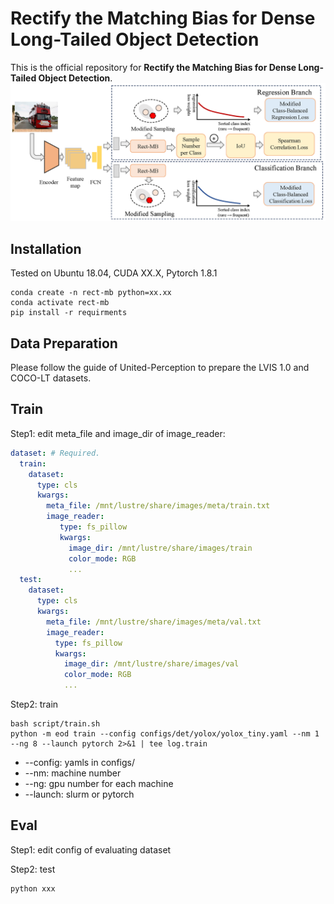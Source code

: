 # Rectify the Matching Bias for Dense Long-Tailed Object Detection
This is the official repository for **Rectify the Matching Bias for Dense Long-Tailed Object Detection**.
![image](framewowrk.png)

## Installation
Tested on Ubuntu 18.04, CUDA XX.X, Pytorch 1.8.1
```shell
conda create -n rect-mb python=xx.xx
conda activate rect-mb
pip install -r requirments
 ```

## Data Preparation
Please follow the guide of United-Perception to prepare the LVIS 1.0 and COCO-LT datasets. 

## Train
Step1: edit meta_file and image_dir of image_reader:
```yaml
dataset: # Required.
  train:
    dataset:
      type: cls
      kwargs:
        meta_file: /mnt/lustre/share/images/meta/train.txt
        image_reader:
           type: fs_pillow
           kwargs:
             image_dir: /mnt/lustre/share/images/train
             color_mode: RGB
             ...
  test:
    dataset:
      type: cls
      kwargs:
        meta_file: /mnt/lustre/share/images/meta/val.txt
        image_reader:
          type: fs_pillow
          kwargs:
            image_dir: /mnt/lustre/share/images/val
            color_mode: RGB
            ...

```
Step2: train

```shell
bash script/train.sh
python -m eod train --config configs/det/yolox/yolox_tiny.yaml --nm 1 --ng 8 --launch pytorch 2>&1 | tee log.train
```
* --config: yamls in configs/
* --nm: machine number
* --ng: gpu number for each machine
* --launch: slurm or pytorch

## Eval
Step1: edit config of evaluating dataset

Step2: test

```shell
python xxx
```
